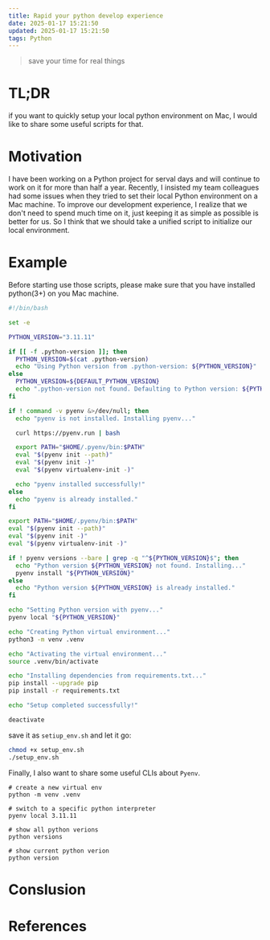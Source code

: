 ```yaml
---
title: Rapid your python develop experience
date: 2025-01-17 15:21:50
updated: 2025-01-17 15:21:50
tags: Python
---
```


> save your time for real things

# TL;DR

if you want to quickly setup your local python environment on Mac, I would like to share some useful scripts for that.

# Motivation

I have been working on a Python project for serval days and will continue to work on it for more than half a year.
Recently, I insisted my team colleagues had some issues when they tried to set their local Python environment on a Mac machine. To improve our development experience, I realize that we don't need to spend much time on it, just keeping it as simple as possible is better for us. So I think that we should take a unified script to initialize our local environment.

# Example

Before starting use those scripts, please make sure that you have installed python(3+) on you Mac machine.

```bash
#!/bin/bash

set -e

PYTHON_VERSION="3.11.11"

if [[ -f .python-version ]]; then
  PYTHON_VERSION=$(cat .python-version)
  echo "Using Python version from .python-version: ${PYTHON_VERSION}"
else
  PYTHON_VERSION=${DEFAULT_PYTHON_VERSION}
  echo ".python-version not found. Defaulting to Python version: ${PYTHON_VERSION}"
fi

if ! command -v pyenv &>/dev/null; then
  echo "pyenv is not installed. Installing pyenv..."

  curl https://pyenv.run | bash

  export PATH="$HOME/.pyenv/bin:$PATH"
  eval "$(pyenv init --path)"
  eval "$(pyenv init -)"
  eval "$(pyenv virtualenv-init -)"

  echo "pyenv installed successfully!"
else
  echo "pyenv is already installed."
fi

export PATH="$HOME/.pyenv/bin:$PATH"
eval "$(pyenv init --path)"
eval "$(pyenv init -)"
eval "$(pyenv virtualenv-init -)"

if ! pyenv versions --bare | grep -q "^${PYTHON_VERSION}$"; then
  echo "Python version ${PYTHON_VERSION} not found. Installing..."
  pyenv install "${PYTHON_VERSION}"
else
  echo "Python version ${PYTHON_VERSION} is already installed."
fi

echo "Setting Python version with pyenv..."
pyenv local "${PYTHON_VERSION}"

echo "Creating Python virtual environment..."
python3 -m venv .venv

echo "Activating the virtual environment..."
source .venv/bin/activate

echo "Installing dependencies from requirements.txt..."
pip install --upgrade pip
pip install -r requirements.txt

echo "Setup completed successfully!"

deactivate
```

save it as `setiup_env.sh` and let it go:

```bash
chmod +x setup_env.sh
./setup_env.sh
```

Finally, I also want to share some useful CLIs about `Pyenv`.

```
# create a new virtual env
python -m venv .venv

# switch to a specific python interpreter
pyenv local 3.11.11

# show all python verions
python versions

# show current python verion
python version
```

# Conslusion

# References
